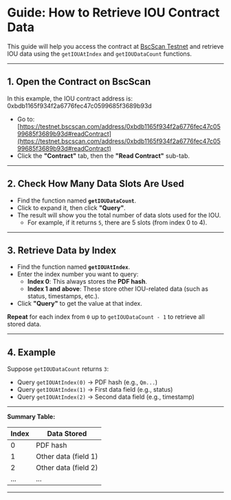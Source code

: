 # Guide: How to Retrieve IOU Contract Data

This guide will help you access the contract at [BscScan Testnet](https://testnet.bscscan.com) and retrieve IOU data using the `getIOUAtIndex` and `getIOUDataCount` functions.

---

## 1. Open the Contract on BscScan
In this example, the IOU contract address is: 0xbdb1165f934f2a6776fec47c0599685f3689b93d

- Go to: [https://testnet.bscscan.com/address/0xbdb1165f934f2a6776fec47c0599685f3689b93d#readContract](https://testnet.bscscan.com/address/0xbdb1165f934f2a6776fec47c0599685f3689b93d#readContract)
- Click the **"Contract"** tab, then the **"Read Contract"** sub-tab.

---

## 2. Check How Many Data Slots Are Used

- Find the function named **`getIOUDataCount`**.
- Click to expand it, then click **"Query"**.
- The result will show you the total number of data slots used for the IOU.  
  - For example, if it returns `5`, there are 5 slots (from index 0 to 4).

---

## 3. Retrieve Data by Index

- Find the function named **`getIOUAtIndex`**.
- Enter the index number you want to query:
  - **Index 0**: This always stores the **PDF hash**.
  - **Index 1 and above**: These store other IOU-related data (such as status, timestamps, etc.).
- Click **"Query"** to get the value at that index.

**Repeat** for each index from `0` up to `getIOUDataCount - 1` to retrieve all stored data.

---

## 4. Example

Suppose `getIOUDataCount` returns `3`:
- Query `getIOUAtIndex(0)` → PDF hash (e.g., `Qm...`)
- Query `getIOUAtIndex(1)` → First data field (e.g., status)
- Query `getIOUAtIndex(2)` → Second data field (e.g., timestamp)

---

**Summary Table:**

| Index | Data Stored         |
|-------|---------------------|
| 0     | PDF hash            |
| 1     | Other data (field 1)|
| 2     | Other data (field 2)|
| ...   | ...                 |

---


